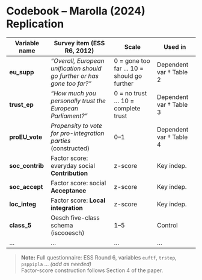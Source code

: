 # Codebook – Marolla (2024) Replication

| Variable name | Survey item (ESS R6, 2012) | Scale | Used in |
|---------------|----------------------------|--------|---------|
| **eu_supp** | *“Overall, European unification should go further or has gone too far?”* | 0 = gone too far … 10 = should go further | Dependent var † Table 2 |
| **trust_ep** | *“How much you personally trust the European Parliament?”* | 0 = no trust … 10 = complete trust | Dependent var † Table 3 |
| **proEU_vote** | *Propensity to vote for pro-integration parties* (constructed) | 0–1 | Dependent var † Table 4 |
| **soc_contrib** | Factor score: everyday social **Contribution** | z-score | Key indep. |
| **soc_accept** | Factor score: social **Acceptance** | z-score | Key indep. |
| **loc_integ** | Factor score: **Local integration** | z-score | Key indep. |
| **class_5** | Oesch five-class schema (iscooesch) | 1–5 | Control |
| … | … | … | … |

> **Note:** Full questionnaire: ESS Round 6, variables `euftf`, `trstep`, `psppipla` … *(add as needed)*  
> Factor-score construction follows Section 4 of the paper.

